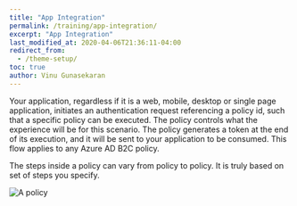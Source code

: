 ```yaml
---
title: "App Integration"
permalink: /training/app-integration/
excerpt: "App Integration"
last_modified_at: 2020-04-06T21:36:11-04:00
redirect_from:
  - /theme-setup/
toc: true
author: Vinu Gunasekaran
---
```


Your application, regardless if it is a web, mobile, desktop or single page application, initiates an authentication request referencing a policy id, such that a specific policy can be executed. The policy controls what the experience will be for this scenario.  The policy generates a token at the end of its execution, and it will be sent to your application to be consumed. This flow applies to any Azure AD B2C policy. 

The steps inside a policy can vary from policy to policy. It is truly based on set of steps you specify.
 
![A policy](/azureadb2ccommunity.io/assets/images/docs/app-integration.png) 